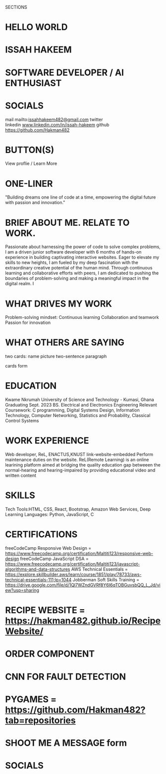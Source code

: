 












SECTIONS
<!-- HOME -->
# HELLO WORLD
# ISSAH HAKEEM
# SOFTWARE DEVELOPER / AI ENTHUSIAST

# SOCIALS
mail  mailto:issahhakeem482@gmail.com
twitter   
linkedin www.linkedin.com/in/issah-hakeem
github https://github.com/Hakman482

# BUTTON(S)
View proflie / Learn More


<!-- ABOUT ME -->
# ONE-LINER
"Building dreams one line of code at a time, empowering the digital future with passion and innovation."

# BRIEF ABOUT ME. RELATE TO WORK.
Passionate about harnessing the power of code to solve complex problems, I am a driven junior software developer with 6 months of hands-on experience in building captivating interactive websites. Eager to elevate my skills to new heights, I am fueled by my deep fascination with the extraordinary creative potential of the human mind. Through continuous learning and collaborative efforts with peers, I am dedicated to pushing the boundaries of problem-solving and making a meaningful impact in the digital realm.
I 
# WHAT DRIVES MY WORK
Problem-solving mindset:
Continuous learning
Collaboration and teamwork
Passion for innovation

# WHAT OTHERS ARE SAYING
two cards: name picture two-sentence paragraph

<!-- RESUME --> cards form
# EDUCATION
Kwame Nkrumah University of Science and Technology - Kumasi, Ghana           Graduating Sept. 2023
BS. Electrical and Electronics Engineering
Relevant Coursework: C programming, Digital Systems Design, Information Technology, Computer Networking, Statistics and Probability, Classical Control Systems

# WORK EXPERIENCE
Web developer, ReL, ENACTUS,KNUST           link-website-embedded
Perform maintenance duties on the website. ReL(Remote Learning) is an online learining platform aimed at bridging the quality education gap betweeen the normal-hearing and hearing-impaired by providing educational video and written content

# SKILLS
Tech Tools:HTML, CSS, React, Bootstrap, Amazon Web Services, Deep Learning
Languages: Python, JavaScript, C 


# CERTIFICATIONS
freeCodeCamp Responsive Web Design = https://www.freecodecamp.org/certification/Maltiti123/responsive-web-design
freeCodeCamp JavaScript DSA = https://www.freecodecamp.org/certification/Maltiti123/javascript-algorithms-and-data-structures
AWS Technical Essentials = https://explore.skillbuilder.aws/learn/course/1851/play/78733/aws-technical-essentials-111;lp=1044
Jobberman Soft Skills Training = https://drive.google.com/file/d/1Ql7WZndGVRf8Y6I6qTOBGuvsbQQ_L_Jd/view?usp=sharing

<!-- PROJECTS -->
# RECIPE WEBSITE = https://hakman482.github.io/RecipeWebsite/
# ORDER COMPONENT 
# CNN FOR FAULT DETECTION
# PYGAMES = https://github.com/Hakman482?tab=repositories

<!-- CONTACT -->
# SHOOT ME A MESSAGE  form
# SOCIALS